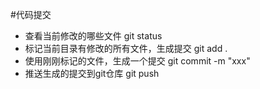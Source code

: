 #代码提交
- 查看当前修改的哪些文件
git status
- 标记当前目录有修改的所有文件，生成提交
git add . 
- 使用刚刚标记的文件，生成一个提交
git commit -m "xxx"  
- 推送生成的提交到git仓库
git push